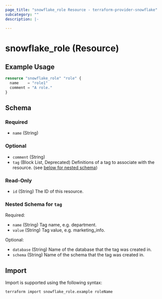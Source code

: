 ```yaml
---
page_title: "snowflake_role Resource - terraform-provider-snowflake"
subcategory: ""
description: |-
  
---
```


# snowflake_role (Resource)



## Example Usage

```terraform
resource "snowflake_role" "role" {
  name    = "role1"
  comment = "A role."
}
```

<!-- schema generated by tfplugindocs -->
## Schema

### Required

- `name` (String)

### Optional

- `comment` (String)
- `tag` (Block List, Deprecated) Definitions of a tag to associate with the resource. (see [below for nested schema](#nestedblock--tag))

### Read-Only

- `id` (String) The ID of this resource.

<a id="nestedblock--tag"></a>
### Nested Schema for `tag`

Required:

- `name` (String) Tag name, e.g. department.
- `value` (String) Tag value, e.g. marketing_info.

Optional:

- `database` (String) Name of the database that the tag was created in.
- `schema` (String) Name of the schema that the tag was created in.

## Import

Import is supported using the following syntax:

```shell
terraform import snowflake_role.example roleName
```
